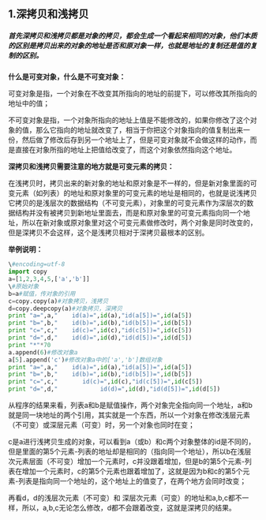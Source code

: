 ## 1.深拷贝和浅拷贝

##### 首先深拷贝和浅拷贝都是对象的拷贝，都会生成一个看起来相同的对象，他们本质的区别是拷贝出来的对象的地址是否和原对象一样，也就是地址的复制还是值的复制的区别。

**什么是可变对象，什么是不可变对象：**

可变对象是指，一个对象在不改变其所指向的地址的前提下，可以修改其所指向的地址中的值；

不可变对象是指，一个对象所指向的地址上值是不能修改的，如果你修改了这个对象的值，那么它指向的地址就改变了，相当于你把这个对象指向的值复制出来一份，然后做了修改后存到另一个地址上了，但是可变对象就不会做这样的动作，而是直接在对象所指的地址上把值给改变了，而这个对象依然指向这个地址。

**深拷贝和浅拷贝需要注意的地方就是可变元素的拷贝：**

在浅拷贝时，拷贝出来的新对象的地址和原对象是不一样的，但是新对象里面的可变元素（如列表）的地址和原对象里的可变元素的地址是相同的，也就是说浅拷贝它拷贝的是浅层次的数据结构（不可变元素），对象里的可变元素作为深层次的数据结构并没有被拷贝到新地址里面去，而是和原对象里的可变元素指向同一个地址，所以在新对象或原对象里对这个可变元素做修改时，两个对象是同时改变的，但是深拷贝不会这样，这个是浅拷贝相对于深拷贝最根本的区别。

**举例说明：**

```python
\#encoding=utf-8
import copy
a=[1,2,3,4,5,['a','b']]
\#原始对象
b=a#赋值，传对象的引用
c=copy.copy(a)#对象拷贝，浅拷贝
d=copy.deepcopy(a)#对象拷贝，深拷贝
print "a=",a,"    id(a)=",id(a),"id(a[5])=",id(a[5])
print "b=",b,"    id(b)=",id(b),"id(b[5])=",id(b[5])
print "c=",c,"    id(c)=",id(c),"id(c[5])=",id(c[5])
print "d=",d,"    id(d)=",id(d),"id(d[5])=",id(d[5])
print "*"*70
a.append(6)#修改对象a
a[5].append('c')#修改对象a中的['a','b']数组对象
print "a=",a,"    id(a)=",id(a),"id(a[5])=",id(a[5])
print "b=",b,"    id(b)=",id(b),"id(b[5])=",id(b[5])
print "c=",c,"       id(c)=",id(c),"id(c[5])=",id(c[5])
print "d=",d,"            id(d)=",id(d),"id(d[5])=",id(d[5])
```

从程序的结果来看，列表a和b是赋值操作，两个对象完全指向同一个地址，a和b就是同一块地址的两个引用，其实就是一个东西，所以一个对象在修改浅层元素（不可变）或深层元素（可变）时，另一个对象也同时在变；

c是a进行浅拷贝生成的对象，可以看到a（或b）和c两个对象整体的id是不同的，但是里面的第5个元素-列表的地址却是相同的（指向同一个地址），所以b在浅层次元素层面（不可变）增加一个元素时，c并没跟着增加，但是b的第5个元素-列表在增加一个元素时，c的第5个元素也跟着增加了，这就是因为b和c的第5个元素-列表是指向同一个地址的，这个地址上的值变了，在两个地方会同时改变；

再看d，d的浅层次元素（不可变）和 深层次元素（可变）的地址和a,b,c都不一样，所以，a,b,c无论怎么修改，d都不会跟着改变，这就是深拷贝的结果。

